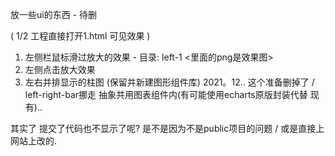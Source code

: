 放一些ui的东西 - 待删

( 1/2 工程直接打开1.html 可见效果 )

1. 左侧栏鼠标滑过放大的效果 - 目录: left-1 <里面的png是效果图>
2. 左侧点击放大效果
3. 左右并排显示的柱图 (保留并新建图形组件库) 2021。12..
这个准备删掉了 / left-right-bar挪走 抽象共用图表组件内(有可能使用echarts原版封装代替 现有)..

其实了 提交了代码也不显示了呢? 是不是因为不是public项目的问题 / 或是直接上网站上改的.


